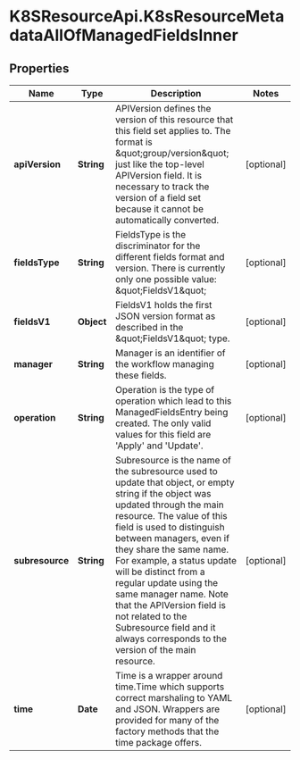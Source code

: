 # K8SResourceApi.K8sResourceMetadataAllOfManagedFieldsInner

## Properties

Name | Type | Description | Notes
------------ | ------------- | ------------- | -------------
**apiVersion** | **String** | APIVersion defines the version of this resource that this field set applies to. The format is \&quot;group/version\&quot; just like the top-level APIVersion field. It is necessary to track the version of a field set because it cannot be automatically converted. | [optional] 
**fieldsType** | **String** | FieldsType is the discriminator for the different fields format and version. There is currently only one possible value: \&quot;FieldsV1\&quot; | [optional] 
**fieldsV1** | **Object** | FieldsV1 holds the first JSON version format as described in the \&quot;FieldsV1\&quot; type. | [optional] 
**manager** | **String** | Manager is an identifier of the workflow managing these fields. | [optional] 
**operation** | **String** | Operation is the type of operation which lead to this ManagedFieldsEntry being created. The only valid values for this field are &#39;Apply&#39; and &#39;Update&#39;. | [optional] 
**subresource** | **String** | Subresource is the name of the subresource used to update that object, or empty string if the object was updated through the main resource. The value of this field is used to distinguish between managers, even if they share the same name. For example, a status update will be distinct from a regular update using the same manager name. Note that the APIVersion field is not related to the Subresource field and it always corresponds to the version of the main resource. | [optional] 
**time** | **Date** | Time is a wrapper around time.Time which supports correct marshaling to YAML and JSON.  Wrappers are provided for many of the factory methods that the time package offers. | [optional] 


